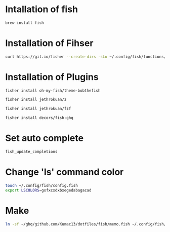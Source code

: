 # Intallation of fish
```sh
brew install fish
````

# Installation of Fihser
```sh
curl https://git.io/fisher --create-dirs -sLo ~/.config/fish/functions/fisher.fish
```

# Installation of Plugins
```sh
fisher install oh-my-fish/theme-bobthefish

fisher install jethrokuan/z

fisher install jethrokuan/fzf

fisher install decors/fish-ghq
```

# Set auto complete
```sh
fish_update_completions
```

# Change 'ls' command color 
```sh
touch ~/.config/fish/config.fish
export LSCOLORS=gxfxcxdxbxegedabagacad
```

# Make 
```sh
ln -sf ~/ghq/github.com/Kumac13/dotfiles/fish/memo.fish ~/.config/fish/functions/
```
